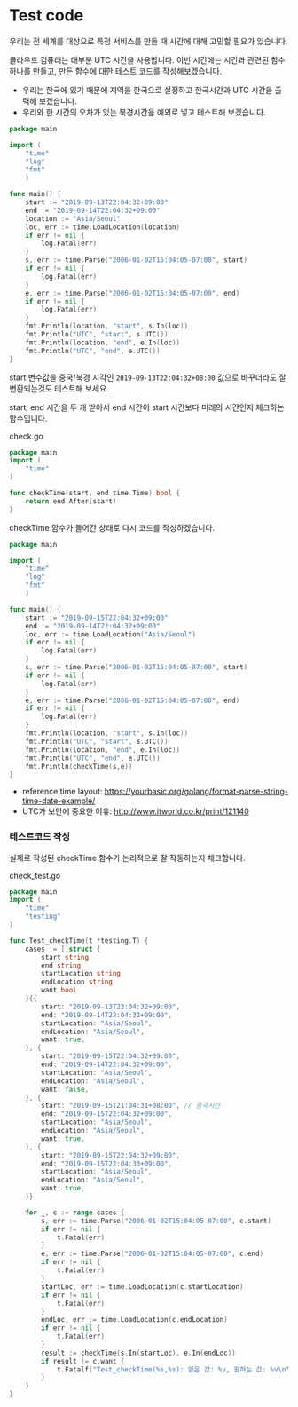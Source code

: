 # Test code
우리는 전 세계를 대상으로 특정 서비스를 만들 때 시간에 대해 고민할 필요가 있습니다.

클라우드 컴퓨터는 대부분 UTC 시간을 사용합니다.
이번 시간에는 시간과 관련된 함수 하나를 만들고, 만든 함수에 대한 테스트 코드를 작성해보겠습니다.
- 우리는 한국에 있기 때문에 지역을 한국으로 설정하고 한국시간과 UTC 시간을 출력해 보겠습니다.
- 우리와 한 시간의 오차가 있는 북경시간을 예외로 넣고 테스트해 보겠습니다.

```go
package main

import (
	"time"
	"log"
	"fmt"
	)

func main() {
	start := "2019-09-13T22:04:32+09:00"
	end := "2019-09-14T22:04:32+09:00"
	location := "Asia/Seoul"
	loc, err := time.LoadLocation(location)
	if err != nil {
		log.Fatal(err)
	}
	s, err := time.Parse("2006-01-02T15:04:05-07:00", start)
	if err != nil {
		log.Fatal(err)
	}
	e, err := time.Parse("2006-01-02T15:04:05-07:00", end)
	if err != nil {
		log.Fatal(err)
	}
	fmt.Println(location, "start", s.In(loc))
	fmt.Println("UTC", "start", s.UTC())
	fmt.Println(location, "end", e.In(loc))
	fmt.Println("UTC", "end", e.UTC())
}
```
start 변수값을 중국/북경 시각인 `2019-09-13T22:04:32+08:00` 값으로 바꾸더라도 잘 변환되는것도 테스트해 보세요.

start, end 시간을 두 개 받아서 end 시간이 start 시간보다 미래의 시간인지 체크하는 함수입니다.

check.go
```go
package main
import (
	"time"
)

func checkTime(start, end time.Time) bool {
    return end.After(start)
}
```

checkTime 함수가 들어간 상태로 다시 코드를 작성하겠습니다.
```go
package main

import (
	"time"
	"log"
	"fmt"
	)

func main() {
	start := "2019-09-15T22:04:32+09:00"
	end := "2019-09-14T22:04:32+09:00"
	loc, err := time.LoadLocation("Asia/Seoul")
	if err != nil {
		log.Fatal(err)
	}
	s, err := time.Parse("2006-01-02T15:04:05-07:00", start)
	if err != nil {
		log.Fatal(err)
	}
	e, err := time.Parse("2006-01-02T15:04:05-07:00", end)
	if err != nil {
		log.Fatal(err)
	}
	fmt.Println(location, "start", s.In(loc))
	fmt.Println("UTC", "start", s.UTC())
	fmt.Println(location, "end", e.In(loc))
	fmt.Println("UTC", "end", e.UTC())
	fmt.Println(checkTime(s,e))
}

```

- reference time layout: https://yourbasic.org/golang/format-parse-string-time-date-example/
- UTC가 보안에 중요한 이유: http://www.itworld.co.kr/print/121140


### 테스트코드 작성
실제로 작성된 checkTime 함수가 논리적으로 잘 작동하는지 체크합니다.

check_test.go
```go
package main
import (
	"time"
	"testing"
)

func Test_checkTime(t *testing.T) {
    cases := []struct {
        start string
		end string
		startLocation string
		endLocation string
        want bool
    }{{
        start: "2019-09-13T22:04:32+09:00",
		end: "2019-09-14T22:04:32+09:00",
		startLocation: "Asia/Seoul",
		endLocation: "Asia/Seoul",
        want: true,
    }, {
        start: "2019-09-15T22:04:32+09:00",
		end: "2019-09-14T22:04:32+09:00",
		startLocation: "Asia/Seoul",
		endLocation: "Asia/Seoul",
		want: false,
	}, {
        start: "2019-09-15T21:04:31+08:00", // 중국시간
		end: "2019-09-15T22:04:32+09:00",
		startLocation: "Asia/Seoul",
		endLocation: "Asia/Seoul",
		want: true,
	}, {
        start: "2019-09-15T22:04:32+09:00",
		end: "2019-09-15T22:04:33+09:00",
		startLocation: "Asia/Seoul",
		endLocation: "Asia/Seoul",
        want: true,
    }}

    for _, c := range cases {
     	s, err := time.Parse("2006-01-02T15:04:05-07:00", c.start)
    	if err != nil {
	    	t.Fatal(err)
	    }
	    e, err := time.Parse("2006-01-02T15:04:05-07:00", c.end)
	    if err != nil {
		    t.Fatal(err)
		}
		startLoc, err := time.LoadLocation(c.startLocation)
		if err != nil {
			t.Fatal(err)
		}
		endLoc, err := time.LoadLocation(c.endLocation)
		if err != nil {
			t.Fatal(err)
		}
		result := checkTime(s.In(startLoc), e.In(endLoc))
		if result != c.want {
			t.Fatalf("Test_checkTime(%s,%s): 얻은 값: %v, 원하는 값: %v\n", s.In(startLoc).UTC(), e.In(endLoc).UTC(), result, c.want)
		}
    }
}
```